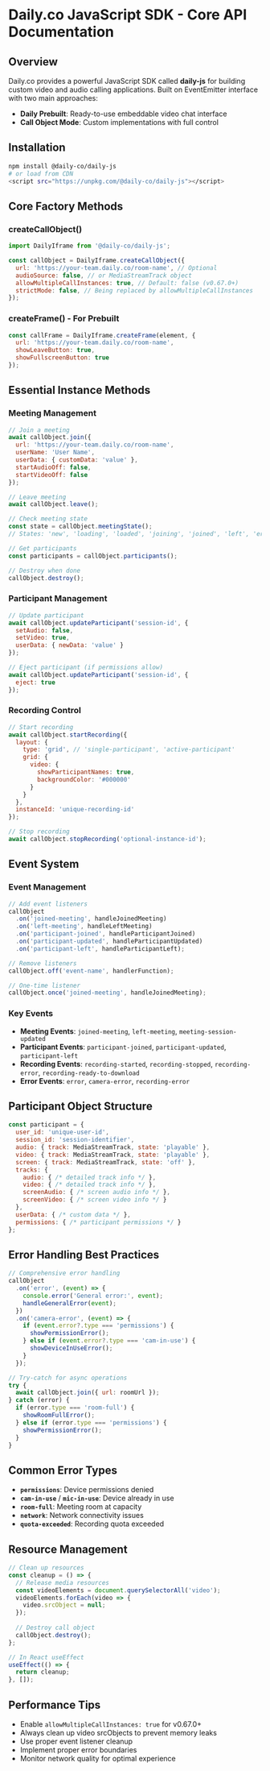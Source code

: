 # Daily.co JavaScript SDK - Core API Documentation

## Overview
Daily.co provides a powerful JavaScript SDK called **daily-js** for building custom video and audio calling applications. Built on EventEmitter interface with two main approaches:

- **Daily Prebuilt**: Ready-to-use embeddable video chat interface
- **Call Object Mode**: Custom implementations with full control

## Installation
```bash
npm install @daily-co/daily-js
# or load from CDN
<script src="https://unpkg.com/@daily-co/daily-js"></script>
```

## Core Factory Methods

### createCallObject()
```javascript
import DailyIframe from '@daily-co/daily-js';

const callObject = DailyIframe.createCallObject({
  url: 'https://your-team.daily.co/room-name', // Optional
  audioSource: false, // or MediaStreamTrack object
  allowMultipleCallInstances: true, // Default: false (v0.67.0+)
  strictMode: false, // Being replaced by allowMultipleCallInstances
});
```

### createFrame() - For Prebuilt
```javascript
const callFrame = DailyIframe.createFrame(element, {
  url: 'https://your-team.daily.co/room-name',
  showLeaveButton: true,
  showFullscreenButton: true
});
```

## Essential Instance Methods

### Meeting Management
```javascript
// Join a meeting
await callObject.join({
  url: 'https://your-team.daily.co/room-name',
  userName: 'User Name',
  userData: { customData: 'value' },
  startAudioOff: false,
  startVideoOff: false
});

// Leave meeting
await callObject.leave();

// Check meeting state
const state = callObject.meetingState();
// States: 'new', 'loading', 'loaded', 'joining', 'joined', 'left', 'error'

// Get participants
const participants = callObject.participants();

// Destroy when done
callObject.destroy();
```

### Participant Management
```javascript
// Update participant
await callObject.updateParticipant('session-id', {
  setAudio: false,
  setVideo: true,
  userData: { newData: 'value' }
});

// Eject participant (if permissions allow)
await callObject.updateParticipant('session-id', {
  eject: true
});
```

### Recording Control
```javascript
// Start recording
await callObject.startRecording({
  layout: {
    type: 'grid', // 'single-participant', 'active-participant'
    grid: {
      video: {
        showParticipantNames: true,
        backgroundColor: '#000000'
      }
    }
  },
  instanceId: 'unique-recording-id'
});

// Stop recording
await callObject.stopRecording('optional-instance-id');
```

## Event System

### Event Management
```javascript
// Add event listeners
callObject
  .on('joined-meeting', handleJoinedMeeting)
  .on('left-meeting', handleLeftMeeting)
  .on('participant-joined', handleParticipantJoined)
  .on('participant-updated', handleParticipantUpdated)
  .on('participant-left', handleParticipantLeft);

// Remove listeners
callObject.off('event-name', handlerFunction);

// One-time listener
callObject.once('joined-meeting', handleJoinedMeeting);
```

### Key Events
- **Meeting Events**: `joined-meeting`, `left-meeting`, `meeting-session-updated`
- **Participant Events**: `participant-joined`, `participant-updated`, `participant-left`
- **Recording Events**: `recording-started`, `recording-stopped`, `recording-error`, `recording-ready-to-download`
- **Error Events**: `error`, `camera-error`, `recording-error`

## Participant Object Structure
```javascript
const participant = {
  user_id: 'unique-user-id',
  session_id: 'session-identifier',
  audio: { track: MediaStreamTrack, state: 'playable' },
  video: { track: MediaStreamTrack, state: 'playable' },
  screen: { track: MediaStreamTrack, state: 'off' },
  tracks: {
    audio: { /* detailed track info */ },
    video: { /* detailed track info */ },
    screenAudio: { /* screen audio info */ },
    screenVideo: { /* screen video info */ }
  },
  userData: { /* custom data */ },
  permissions: { /* participant permissions */ }
};
```

## Error Handling Best Practices
```javascript
// Comprehensive error handling
callObject
  .on('error', (event) => {
    console.error('General error:', event);
    handleGeneralError(event);
  })
  .on('camera-error', (event) => {
    if (event.error?.type === 'permissions') {
      showPermissionError();
    } else if (event.error?.type === 'cam-in-use') {
      showDeviceInUseError();
    }
  });

// Try-catch for async operations
try {
  await callObject.join({ url: roomUrl });
} catch (error) {
  if (error.type === 'room-full') {
    showRoomFullError();
  } else if (error.type === 'permissions') {
    showPermissionError();
  }
}
```

## Common Error Types
- **`permissions`**: Device permissions denied
- **`cam-in-use`** / **`mic-in-use`**: Device already in use
- **`room-full`**: Meeting room at capacity
- **`network`**: Network connectivity issues
- **`quota-exceeded`**: Recording quota exceeded

## Resource Management
```javascript
// Clean up resources
const cleanup = () => {
  // Release media resources
  const videoElements = document.querySelectorAll('video');
  videoElements.forEach(video => {
    video.srcObject = null;
  });
  
  // Destroy call object
  callObject.destroy();
};

// In React useEffect
useEffect(() => {
  return cleanup;
}, []);
```

## Performance Tips
- Enable `allowMultipleCallInstances: true` for v0.67.0+
- Always clean up video srcObjects to prevent memory leaks
- Use proper event listener cleanup
- Implement proper error boundaries
- Monitor network quality for optimal experience
